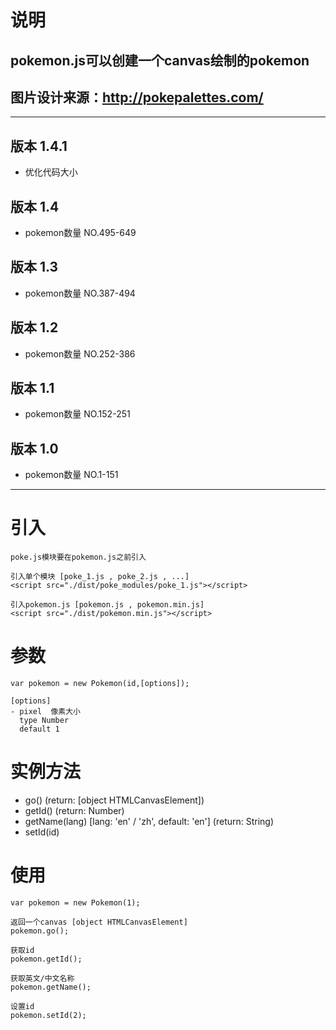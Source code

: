 # 说明

## pokemon.js可以创建一个canvas绘制的pokemon

## 图片设计来源：http://pokepalettes.com/

------

## 版本 1.4.1
- 优化代码大小

## 版本 1.4
- pokemon数量 NO.495-649

## 版本 1.3
- pokemon数量 NO.387-494

## 版本 1.2
- pokemon数量 NO.252-386

## 版本 1.1
- pokemon数量 NO.152-251

## 版本 1.0
- pokemon数量 NO.1-151

------

# 引入

```
poke.js模块要在pokemon.js之前引入

引入单个模块 [poke_1.js , poke_2.js , ...]
<script src="./dist/poke_modules/poke_1.js"></script>

引入pokemon.js [pokemon.js , pokemon.min.js]
<script src="./dist/pokemon.min.js"></script>
```

# 参数

```
var pokemon = new Pokemon(id,[options]);

[options]
- pixel  像素大小
  type Number
  default 1
```

# 实例方法

- go() (return: [object HTMLCanvasElement])
- getId() (return: Number)
- getName(lang) [lang: 'en' / 'zh', default: 'en'] (return: String)
- setId(id)

# 使用

```
var pokemon = new Pokemon(1);

返回一个canvas [object HTMLCanvasElement]
pokemon.go();

获取id
pokemon.getId();

获取英文/中文名称
pokemon.getName();

设置id
pokemon.setId(2);

```